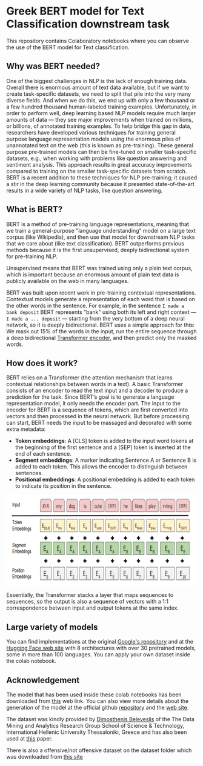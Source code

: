 # Greek BERT model for Text Classification downstream task

This repository contains Colaboratory notebooks where you can observe the use of the BERT model for Text classification.

## Why was BERT needed?

One of the biggest challenges in NLP is the lack of enough training data. Overall there is enormous amount of text data available, but if we want to create task-specific datasets, we need to split that pile into the very many diverse fields. And when we do this, we end up with only a few thousand or a few hundred thousand human-labeled training examples. Unfortunately, in order to perform well, deep learning based NLP models require much larger amounts of data — they see major improvements when trained on millions, or billions, of annotated training examples. To help bridge this gap in data, researchers have developed various techniques for training general purpose language representation models using the enormous piles of unannotated text on the web (this is known as pre-training). These general purpose pre-trained models can then be fine-tuned on smaller task-specific datasets, e.g., when working with problems like question answering and sentiment analysis. This approach results in great accuracy improvements compared to training on the smaller task-specific datasets from scratch. BERT is a recent addition to these techniques for NLP pre-training; it caused a stir in the deep learning community because it presented state-of-the-art results in a wide variety of NLP tasks, like question answering.

## What is BERT?

BERT is a method of pre-training language representations, meaning that we train a general-purpose "language understanding" model on a large text corpus (like Wikipedia), and then use that model for downstream NLP tasks that we care about (like text classification). BERT outperforms previous methods because it is the first unsupervised, deeply bidirectional system for pre-training NLP.

Unsupervised means that BERT was trained using only a plain text corpus, which is important because an enormous amount of plain text data is publicly available on the web in many languages.

BERT was built upon recent work in pre-training contextual representations. Contextual models generate a representation of each word that is based on the other words in the sentence. For example, in the sentence `I made a bank deposit` BERT represents "bank" using both its left and right context — `I made a ... deposit` — starting from the very bottom of a deep neural network, so it is deeply bidirectional. BERT uses a simple approach for this: We mask out 15% of the words in the input, run the entire sequence through a deep bidirectional [Transformer encoder](https://arxiv.org/abs/1706.03762), and then predict only the masked words.

## How does it work?

BERT relies on a Transformer (the attention mechanism that learns contextual relationships between words in a text). A basic Transformer consists of an encoder to read the text input and a decoder to produce a prediction for the task. Since BERT’s goal is to generate a language representation model, it only needs the encoder part. The input to the encoder for BERT is a sequence of tokens, which are first converted into vectors and then processed in the neural network. But before processing can start, BERT needs the input to be massaged and decorated with some extra metadata:

- **Token embeddings**: A [CLS] token is added to the input word tokens at the beginning of the first sentence and a [SEP] token is inserted at the end of each sentence.
- **Segment embeddings**: A marker indicating Sentence A or Sentence B is added to each token. This allows the encoder to distinguish between sentences.
- **Positional embeddings**: A positional embedding is added to each token to indicate its position in the sentence.


<img src="bert_sentence.png" width="2560" height="240">

Essentially, the Transformer stacks a layer that maps sequences to sequences, so the output is also a sequence of vectors with a 1:1 correspondence between input and output tokens at the same index.

## Large variety of models

You can find implementations at the original [Google's repository](https://github.com/google-research/bert) and at the [Hugging Face web site](https://huggingface.co/transformers/index.html) with 8 architectures with over 30 pretrained models, some in more than 100 languages. You can apply your own dataset inside the colab notebook.

## Acknowledgement
The model that has been used inside these colab notebooks has been downloaded from [this](https://huggingface.co/nlpaueb/bert-base-greek-uncased-v1) web link. You can also view more details about the generation of the model at the official github [repository](https://github.com/nlpaueb/greek-bert) and the [web site](http://nlp.cs.aueb.gr/software.html).

The dataset was kindly provided by [Dimosthenis Beleveslis](https://github.com/dimosbele) of the The Data Mining and Analytics Research Group School of Science & Technology, International Hellenic University Thessaloniki, Greece and has also been used at [this](https://www.ihu.edu.gr/tjortjis/A%20Hybrid%20Method%20for%20Sentiment%20Analysis%20of%20Election%20Related%20Tweets.pdf) paper.

There is also a offensive/not offensive dataset on the dataset folder which was downloaded from [this site](https://zpitenis.com/resources/ogtd/)

